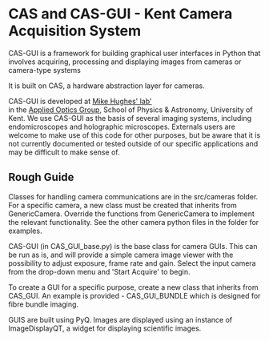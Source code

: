 # CAS and CAS-GUI - Kent Camera Acquisition System

CAS-GUI is a framework for building graphical user interfaces in Python that involves acquiring, processing and displaying images from cameras
or camera-type systems

It is built on CAS, a hardware abstraction layer for cameras.

CAS-GUI is developed at [Mike Hughes' lab'](https://research.kent.ac.uk/applied-optics/hughes)  
in the [Applied Optics Group](https://research.kent.ac.uk/applied-optics/), School of Physics & Astronomy, University of Kent.
We use CAS-GUI as the basis of several imaging systems, including endomicroscopes and holographic
microscopes. Externals users are welcome to make use of this code for other purposes, but be aware that it
is not currently documented or tested outside of our specific applications and may be difficult to make sense of.


## Rough Guide

Classes for handling camera communications are in the src/cameras folder. For a specific camera, a new class must
be created that inherits from GenericCamera. Override the functions from GenericCamera to implement the relevant 
functionality. See the other camera python files in the folder for examples.

CAS-GUI (in CAS_GUI_base.py) is the base class for camera GUIs. This can be run as is, and will provide
a simple camera image viewer with the possibility to adjust exposure, frame rate and
gain. Select the input camera from the drop-down menu and 'Start Acquire' to begin.

To create a GUI for a specific purpose, create a new class that inherits from CAS_GUI. An example
is provided - CAS_GUI_BUNDLE which is designed for fibre bundle imaging.

GUIS are built using PyQ. Images are displayed using an instance of ImageDisplayQT, a widget for
displaying scientific images.


